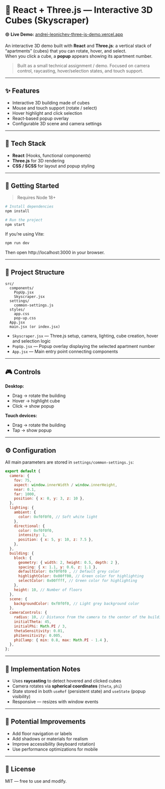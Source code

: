 # 🎲 React + Three.js — Interactive 3D Cubes (Skyscraper)

🟢 **Live Demo:** [andrei-leonichev-three-js-demo.vercel.app](https://andrei-leonichev-three-js-demo.vercel.app/)

An interactive 3D demo built with **React** and **Three.js**: a vertical stack of “apartments” (cubes) that you can rotate, hover, and select.  
When you click a cube, a **popup** appears showing its apartment number.

> Built as a small technical assignment / demo. Focused on camera control, raycasting, hover/selection states, and touch support.

---

## ✨ Features

- Interactive 3D building made of cubes  
- Mouse and touch support (rotate / select)  
- Hover highlight and click selection  
- React-based popup overlay  
- Configurable 3D scene and camera settings  

---

## 🧱 Tech Stack

- **React** (Hooks, functional components)  
- **Three.js** for 3D rendering  
- **CSS / SCSS** for layout and popup styling  

---

## 🚀 Getting Started

> Requires Node 18+

```bash
# Install dependencies
npm install

# Run the project
npm start
```

If you’re using Vite:

```bash
npm run dev
```

Then open http://localhost:3000 in your browser.

---

## 📁 Project Structure

```
src/
  components/
    PopUp.jsx
    Skyscraper.jsx
  settings/
    common-settings.js
  styles/
    app.css
    pop-up.css
  App.jsx
  main.jsx (or index.jsx)
```

- `Skyscraper.jsx` — Three.js setup, camera, lighting, cube creation, hover and selection logic  
- `PopUp.jsx` — Popup overlay displaying the selected apartment number  
- `App.jsx` — Main entry point connecting components  

---

## 🎮 Controls

**Desktop:**  
- Drag → rotate the building  
- Hover → highlight cube  
- Click → show popup  

**Touch devices:**  
- Drag → rotate the building  
- Tap → show popup  

---

## ⚙️ Configuration

All main parameters are stored in `settings/common-settings.js`:

```js
export default {
  camera: {
    fov: 75,
    aspect: window.innerWidth / window.innerHeight,
    near: 0.1,
    far: 1000,
    position: { x: 0, y: 3, z: 10 },
  },
  lighting: {
    ambient: {
      color: 0xf0f0f0, // Soft white light
    },
    directional: {
      color: 0xf0f0f0,
      intensity: 1,
      position: { x: 5, y: 10, z: 7.5 },
    },
  },
  building: {
    block: {
      geometry: { width: 2, height: 0.5, depth: 2 },
      spacing: { x: 1.1, y: 0.6, z: 1.1 },
      defaultColor: 0xf0f0f0 , // Default grey color
      highlightColor: 0x00ff00, // Green color for highlighting
      selectColor: 0x00ffff, // Green color for highlighting
    },
    height: 10, // Number of floors
  },
  scene: {
    backgroundColor: 0xf0f0f0, // Light grey background color
  },
  cameraControls: {
    radius: 10, // Distance from the camera to the center of the building
    initialTheta: 45,
    initialPhi: Math.PI / 3,
    thetaSensitivity: 0.01,
    phiSensitivity: 0.005,
    phiClamp: { min: 0.8, max: Math.PI - 1.4 },
  },
};
```

---

## 🧠 Implementation Notes

- Uses **raycasting** to detect hovered and clicked cubes  
- Camera rotates via **spherical coordinates** (`theta`, `phi`)  
- State stored in both `useRef` (persistent state) and `useState` (popup visibility)  
- Responsive — resizes with window events  

---

## 🧪 Potential Improvements

- Add floor navigation or labels  
- Add shadows or materials for realism  
- Improve accessibility (keyboard rotation)  
- Use performance optimizations for mobile  

---

## 📜 License

MIT — free to use and modify.

